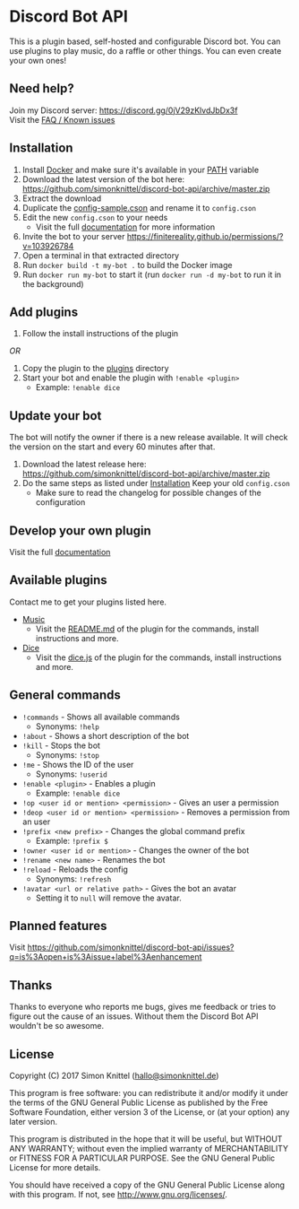 # Discord Bot API
This is a plugin based, self-hosted and configurable Discord bot. You can use plugins to play music, do a raffle or other things. You can even create your own ones!

## Need help?
Join my Discord server: https://discord.gg/0jV29zKlvdJbDx3f  
Visit the [FAQ / Known issues](./documentation/faq_known_issues.md)  

## Installation
1. Install [Docker](https://docker.com) and make sure it's available in your [PATH](https://en.wikipedia.org/wiki/Environment_variable) variable
2. Download the latest version of the bot here: https://github.com/simonknittel/discord-bot-api/archive/master.zip
3. Extract the download
4. Duplicate the [config-sample.cson](./config-sample.cson) and rename it to `config.cson`
5. Edit the new `config.cson` to your needs
    * Visit the full [documentation](./documentation/config.cson_explained.md) for more information
6. Invite the bot to your server https://finitereality.github.io/permissions/?v=103926784
7. Open a terminal in that extracted directory
8. Run `docker build -t my-bot .` to build the Docker image
9. Run `docker run my-bot` to start it (run `docker run -d my-bot` to run it in the background)

## Add plugins
1. Follow the install instructions of the plugin

_OR_

1. Copy the plugin to the [plugins](./plugins) directory
2. Start your bot and enable the plugin with `!enable <plugin>`
    * Example: `!enable dice`

## Update your bot
The bot will notify the owner if there is a new release available. It will check the version on the start and every 60 minutes after that.

1. Download the latest release here: https://github.com/simonknittel/discord-bot-api/archive/master.zip
2. Do the same steps as listed under [Installation](#installation) Keep your old `config.cson`
    * Make sure to read the changelog for possible changes of the configuration

## Develop your own plugin
Visit the full [documentation](./documentation/develop_your_own_plugin.md)

## Available plugins
Contact me to get your plugins listed here.

* [Music](./plugins/music)
    + Visit the [README.md](./plugins/music/README.md) of the plugin for the commands, install instructions and more.
* [Dice](./plugins/dice)
    + Visit the [dice.js](./plugins/dice.js) of the plugin for the commands, install instructions and more.

## General commands
* `!commands` - Shows all available commands
    + Synonyms: `!help`
* `!about` - Shows a short description of the bot
* `!kill` - Stops the bot
    + Synonyms: `!stop`
* `!me` - Shows the ID of the user
    + Synonyms: `!userid`
* `!enable <plugin>` - Enables a plugin
    + Example: `!enable dice`
* `!op <user id or mention> <permission>` - Gives an user a permission
* `!deop <user id or mention> <permission>` - Removes a permission from an user
* `!prefix <new prefix>` - Changes the global command prefix
    + Example: `!prefix $`
* `!owner <user id or mention>` - Changes the owner of the bot
* `!rename <new name>` - Renames the bot
* `!reload` - Reloads the config
    + Synonyms: `!refresh`
* `!avatar <url or relative path>` - Gives the bot an avatar
    + Setting it to `null` will remove the avatar.

## Planned features
Visit https://github.com/simonknittel/discord-bot-api/issues?q=is%3Aopen+is%3Aissue+label%3Aenhancement

## Thanks
Thanks to everyone who reports me bugs, gives me feedback or tries to figure out the cause of an issues. Without them the Discord Bot API wouldn't be so awesome.

## License
Copyright (C) 2017 Simon Knittel (<hallo@simonknittel.de>)

This program is free software: you can redistribute it and/or modify
it under the terms of the GNU General Public License as published by
the Free Software Foundation, either version 3 of the License, or
(at your option) any later version.

This program is distributed in the hope that it will be useful,
but WITHOUT ANY WARRANTY; without even the implied warranty of
MERCHANTABILITY or FITNESS FOR A PARTICULAR PURPOSE.  See the
GNU General Public License for more details.

You should have received a copy of the GNU General Public License
along with this program.  If not, see <http://www.gnu.org/licenses/>.
